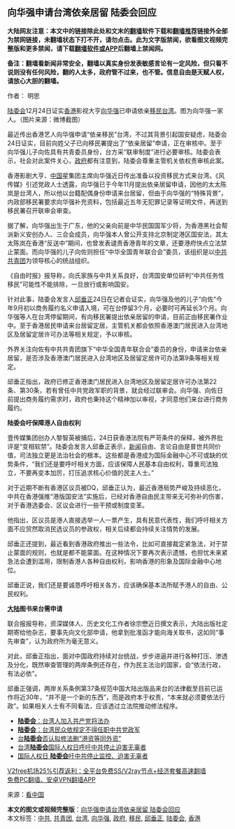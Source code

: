  <h2>向华强申请台湾依亲居留 陆委会回应</h2> <p class="notice"><b>大陆网友注意：本文中的链接除此处和文末的<a href="https://github.com/bannedbook/fanqiang" >翻墙</a>软件下载和<a href="https://github.com/killgcd/justmysocks/blob/master/README.md">翻墙推荐</a>链接外全部为禁网链接，未翻墙状态下打不开，请勿点击。此为文字版禁闻，欲看图文视频完整版和更多禁闻，请下载<a href="https://github.com/bannedbook/fanqiang">翻墙软件或APP</a>后翻墙上禁闻网。</p><p>备注：翻墙看新闻非常安全，翻墙以真实身份发表敏感言论有一定风险，但只看不说则没有任何风险，翻的人太多，政府管不过来，也不管。信息自由是天赋人权，请放心大胆的翻墙。</b></p>  <div class="entry"> <p>作者：  明思</p> <p id="conimg"><a href="https://www.bannedbook.org/bnews/tag/%e9%99%86%e5%a7%94%e4%bc%9a/" class="st_tag internal_tag" rel="tag" title="标签 陆委会 下的日志">陆委会</a>12月24日证实<a href="https://www.bannedbook.org/bnews/tag/%e9%a6%99%e6%b8%af/" class="st_tag internal_tag" rel="tag" title="标签 香港 下的日志">香港</a>影视大亨<a href="https://www.bannedbook.org/bnews/tag/%e5%90%91%e5%8d%8e%e5%bc%ba/" class="st_tag internal_tag" rel="tag" title="标签 向华强 下的日志">向华强</a>已申请依亲<a href="https://www.bannedbook.org/bnews/tag/%e7%a7%bb%e6%b0%91/" class="st_tag internal_tag" rel="tag" title="标签 移民 下的日志">移民</a><a href="https://www.bannedbook.org/bnews/tag/%e5%8f%b0%e6%b9%be/" class="st_tag internal_tag" rel="tag" title="标签 台湾 下的日志">台湾</a>。图为向华强一家人。（图片来源：微博截图）</p> <p>最近传出香港艺人向华强申请“依亲移民”台湾，不过其背景引起国安疑虑，陆委会24日证实，目前向姓父子已向移民署提出了“依亲居留”申请，正在审核中。至于向华强儿子向佐具有共青委员身份，台方采“联审制度”进行必要审核。陆委会表示，社会对此案件关心，<a href="https://www.bannedbook.org/bnews/tag/%e6%94%bf%e5%ba%9c/" class="st_tag internal_tag" rel="tag" title="标签 政府 下的日志">政府</a>都有注意到，陆委会尊重主管机关依权责审核此案。</p> <p>香港影剧大亨、<span class='wp_keywordlink_affiliate'><a href="https://www.bannedbook.org/" title="中国" target="_blank">中国</a></span>星集团主席向华强近日传出准备以投资移民方式来台湾。《风传媒》引述党政人士透露，向华强已于今年11月提出依亲居留申请，因他的太太陈岚是台湾人，所以他以台籍配偶身份申请来台居留，但由于向华强的“特殊背景”，内政部移民署要求向华强补充资料，包括最近五年无犯罪记录等证明文件，再送到移民署召开联审会审查。</p> <p>据了解，向华强出生于广东，他的父亲向前是中华民国国军少将，为香港黑社会帮派新义安创办人、三合会成员，向华强本人曾公开支持北京制定港区国安法，其太太陈岚在香港“反送中”期间，也曾发表谴责香港青年的文章，还要港府快点立法禁止蒙面。而向华强的儿子向佐则担任“中华全国青年联合会”委员，该组织是以<a href="https://www.bannedbook.org/bnews/tag/%e4%b8%ad%e5%85%b1/" class="st_tag internal_tag" rel="tag" title="标签 中共 下的日志">中共</a><a href="https://www.bannedbook.org/bnews/tag/%e5%85%b1%e9%9d%92%e5%9b%a2/" class="st_tag internal_tag" rel="tag" title="标签 共青团 下的日志">共青团</a>为领导核心的统战组织。</p>  <p>《自由时报》报导称，向氏家族与中共关系良好，台湾国安单位研判“中共任务性移民”可能性不能排除，一旦放行或影响国安。</p> <p>针对此事，陆委会发言人<a href="https://www.bannedbook.org/bnews/tag/%E9%82%B1%E5%9E%82%E6%AD%A3/" class="st_tag internal_tag" rel="tag" title="标签 邱垂正 下的日志">邱垂正</a>24日在记者会证实，向华强及他的儿子“向佐”今年9月初以商务履约名义申请入境，可在台停留3个月，必要时可再延长3个月。向华强等人在台湾停留期间，有向移民署提出依亲居留的申请，目前正由移民署作业中。至于香港居民申请来台居留定居，主管机关都会依照香港澳门居民进入台湾地区及居留定居许可办法等相关规定，予以审核。</p> <p>外界关注向佐有中共共青团旗下“中华全国青年联合会”委员的身份，申请来台依亲居留，是否涉及香港澳门居民进入台湾地区及居留定居许可办法第9条等相关规定。</p> <p>邱垂正指出，政府已修正香港澳门居民进入台湾地区及居留定居许可办法第22条、第30条，若有曾任中共党政军职的背景，就会经过联审会。向华强、向佐日前提出商务履约需求时，政府也秉持这个精神加以审视，才同意他们来台进行商务履约。</p> <p><strong>陆委会吁保障港人自由权利</strong></p>  <p>壹传媒集团创办人黎智英被捕后，24日获香港法院有严苛条件的保释，被外界批评是“变相软禁”。陆委会发言人邱垂正表示，<span class='wp_keywordlink_affiliate'><a href="https://www.bannedbook.org/" title="新闻">新闻</a></span>自由、言论自由是普世共同价值，司法独立更是法治社会的根本。这些都是香港成为国际金融中心不可或缺的优势条件，“我们还是要呼吁相关方面，应该保障人民基本自由权利，尊重司法独立，不要再变本加厉，打压追求核心价值的民主人士。”</p> <p>对于近期不断有香港区议员被DQ，邱垂正认为，最近香港局势严峻及持续恶化，中共在香港强推“港版国安法”实施后，已经对香港自由民主带来无可弥补的伤害，对于香港选委会、区议会进行一些干预或制度变革。</p> <p>他指出，区议员是港人直接选举一人一票产生，具有民意代表性，我们呼吁相关方面不应贸然取消民选议员的参政权，相关后续都会持续关注情势的发展。</p> <p>邱垂正还提到，最近看到香港政府推出一些法令，比如可直接裁定紧急法，对于禁止蒙面的规则，也就是都不能蒙面。在这种情况下要再次表示遗憾，也担忧未来紧急法会遭到滥用，限制香港人各种自由权利，影响香港的形象及国际金融中心地位。</p> <p>邱垂正说，我们还是要诚恳呼吁相关各方，应该确保基本法所赋予港人的自由、公民权利。</p>  <p><strong><span class='wp_keywordlink_affiliate'><a href="https://www.bannedbook.org/" title="大陆" target="_blank">大陆</a></span>图书来台需申请</strong></p> <p>联合报报导称，资深媒体人、历史文化工作者徐宗懋近日撰文表示，大陆出版社定期寄给他杂志，要事先向文化部申请，他拿到批准函才能向海关取书，这如同“事先审查”，认为政府所为毫无意义。</p> <p>对此，邱垂正指出，面对中国政府持续对台统战，步步进逼并进行各种打压、渗透及分化，既然审查管理的两岸条例还存在，作为民主法治的国家，会“依法行政，有法必依”。</p> <p>邱垂正强调，两岸关系条例第37条规范中国大陆出版品来台的法律截至目前已运作将近30年，“并不是一个新的东西”，而是政府本于权责，“本来就必须要依法行政”。如果相关人士有不同看法，应该透过立法院推动修法程序。</p> <ul class='op-related-articles' title='相关阅读'> <li><a href='https://www.bannedbook.org/bnews/cnnews/hknews/20201218/1450375.html' target='_blank'><b>陆委会</b>：台湾人加入共产党将法办</a></li> <li><a href='https://www.bannedbook.org/bnews/bannedvideo/20201218/1449934.html' target='_blank'><b>陆委会</b>：台湾民众依规定不得任职中共党政军</a></li> <li><a href='https://www.bannedbook.org/bnews/baitai/20201216/1449087.html' target='_blank'>台<b>陆委会</b>否认拟修法删“港资等同外资”</a></li> <li><a href='https://www.bannedbook.org/bnews/comments/20201213/1446743.html' target='_blank'>台湾<b>陆委会</b>国际人权日呼吁中共停止迫害无辜者</a></li> <li><a href='https://www.bannedbook.org/bnews/taiwannews/20201211/1445710.html' target='_blank'>国际人权日 <b>陆委会</b>吁中共停止监控、迫害无辜者</a></li> </ul> <p class="texttj"> <a href="https://www.bannedbook.org/forum23/topic22702.html" target="_blank">V2free机场25%引荐返利：全平台免费SS/V2ray节点+经济套餐高速翻墙</a><br/> <a href="https://github.com/bannedbook/fanqiang/wiki/%E7%A6%81%E9%97%BB%E7%BD%91%E5%AE%89%E5%8D%93%E7%BF%BB%E5%A2%99%E6%96%B0%E9%97%BBAPP" target="_blank">免费PC翻墙、安卓VPN翻墙APP</a></p><p> 来源：<span class='wp_keywordlink_affiliate'><a href="https://www.secretchina.com/" title="看中国" target="_blank">看中国</a></span> </p> <a name='sharetosocial'></a>       <div><b>本文的图文或视频完整版</b>：<a href='https://www.bannedbook.org/bnews/cnnews/hknews/20201225/1454705.html'>向华强申请台湾依亲居留 陆委会回应</a></div>  </div><!--END ENTRY--> <div class="postfooter"> <div>本文标签：<a href="https://www.bannedbook.org/bnews/tag/%e4%b8%ad%e5%85%b1/" rel="tag">中共</a>, <a href="https://www.bannedbook.org/bnews/tag/%e5%85%b1%e9%9d%92%e5%9b%a2/" rel="tag">共青团</a>, <a href="https://www.bannedbook.org/bnews/tag/%e5%8f%b0%e6%b9%be/" rel="tag">台湾</a>, <a href="https://www.bannedbook.org/bnews/tag/%e5%90%91%e5%8d%8e%e5%bc%ba/" rel="tag">向华强</a>, <a href="https://www.bannedbook.org/bnews/tag/%e6%94%bf%e5%ba%9c/" rel="tag">政府</a>, <a href="https://www.bannedbook.org/bnews/tag/%e7%a7%bb%e6%b0%91/" rel="tag">移民</a>, <a href="https://www.bannedbook.org/bnews/tag/%E9%82%B1%E5%9E%82%E6%AD%A3/" rel="tag">邱垂正</a>, <a href="https://www.bannedbook.org/bnews/tag/%e9%99%86%e5%a7%94%e4%bc%9a/" rel="tag">陆委会</a>, <a href="https://www.bannedbook.org/bnews/tag/%e9%a6%99%e6%b8%af/" rel="tag">香港</a></div>  </div><!--END POSTFOOTER--> 
